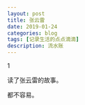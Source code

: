 ```yaml
---
layout: post
title: 张云雷
date: 2019-01-24
categories: blog
tags: [记录生活的点点滴滴]
description: 流水账
---
```


1 

读了张云雷的故事。

都不容易。







